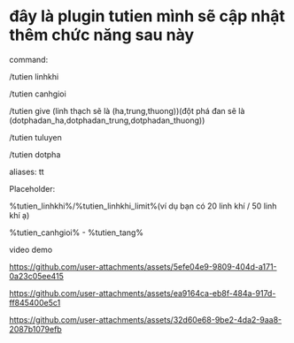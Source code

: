 # đây là plugin tutien mình sẽ cập nhật thêm chức năng sau này 
command:


/tutien linhkhi


/tutien canhgioi


/tutien give <player> <item> (linh thạch sẽ là (ha,trung,thuong))(đột phá đan sẽ là (dotphadan_ha,dotphadan_trung,dotphadan_thuong))


/tutien tuluyen


/tutien dotpha


aliases: tt 


Placeholder:


%tutien_linhkhi%/%tutien_linhkhi_limit%(ví dụ bạn có 20 linh khí / 50 linh khí ạ)


%tutien_canhgioi% - %tutien_tang% 


video demo


https://github.com/user-attachments/assets/5efe04e9-9809-404d-a171-0a23c05ee415



https://github.com/user-attachments/assets/ea9164ca-eb8f-484a-917d-ff845400e5c1



https://github.com/user-attachments/assets/32d60e68-9be2-4da2-9aa8-2087b1079efb

